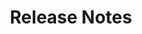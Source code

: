 ---
title: Release Notes
description: Stay up to date with the latest Narrative releases and features.
---